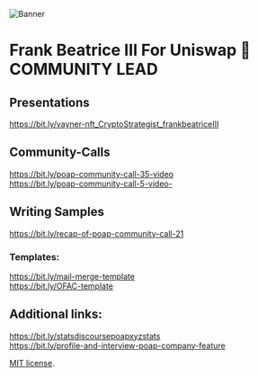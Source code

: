 

![Banner](assets/biscuit.png)


# Frank Beatrice III For Uniswap 🦄 COMMUNITY LEAD

## Presentations
https://bit.ly/vayner-nft_CryptoStrategist_frankbeatriceIII

## Community-Calls
https://bit.ly/poap-community-call-35-video <br>
https://bit.ly/poap-community-call-5-video-

## Writing Samples
https://bit.ly/recap-of-poap-community-call-21 <br>

### Templates:
https://bit.ly/mail-merge-template <br>
https://bit.ly/OFAC-template

## Additional links:
https://bit.ly/statsdiscoursepoapxyzstats  <br>
https://bit.ly/profile-and-interview-poap-company-feature

[MIT license](https://github.com/sblisesivdin/biscuit/blob/gh-pages/LICENSE).
